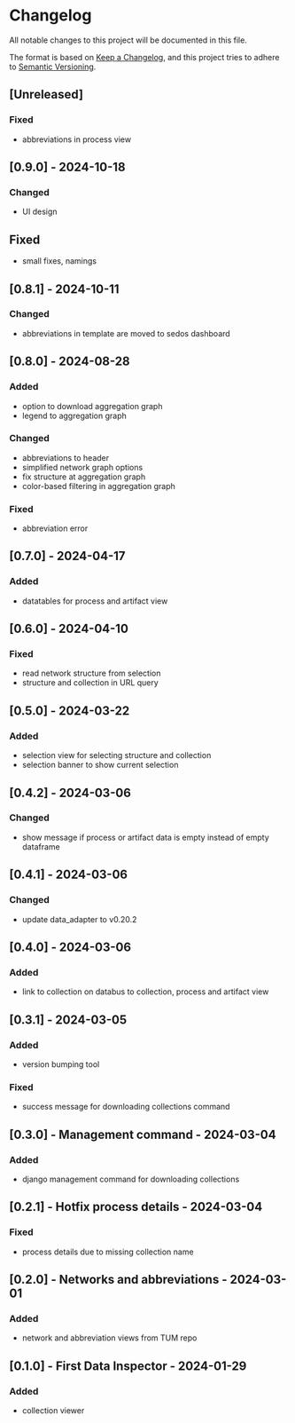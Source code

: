 # Changelog
All notable changes to this project will be documented in this file.

The format is based on [Keep a Changelog](https://keepachangelog.com/en/1.0.0/),
and this project tries to adhere to [Semantic Versioning](https://semver.org/spec/v2.0.0.html).

## [Unreleased]
### Fixed
- abbreviations in process view

## [0.9.0] - 2024-10-18
### Changed
- UI design

## Fixed
- small fixes, namings

## [0.8.1] - 2024-10-11
### Changed
- abbreviations in template are moved to sedos dashboard

## [0.8.0] - 2024-08-28
### Added
- option to download aggregation graph
- legend to aggregation graph

### Changed
- abbreviations to header
- simplified network graph options
- fix structure at aggregation graph
- color-based filtering in aggregation graph

### Fixed
- abbreviation error

## [0.7.0] - 2024-04-17
### Added
- datatables for process and artifact view

## [0.6.0] - 2024-04-10
### Fixed
- read network structure from selection
- structure and collection in URL query

## [0.5.0] - 2024-03-22
### Added
- selection view for selecting structure and collection
- selection banner to show current selection

## [0.4.2] - 2024-03-06
### Changed
- show message if process or artifact data is empty instead of empty dataframe

## [0.4.1] - 2024-03-06
### Changed
- update data_adapter to v0.20.2

## [0.4.0] - 2024-03-06
### Added
- link to collection on databus to collection, process and artifact view

## [0.3.1] - 2024-03-05
### Added
- version bumping tool

### Fixed
- success message for downloading collections command

## [0.3.0] - Management command - 2024-03-04
### Added
- django management command for downloading collections

## [0.2.1] - Hotfix process details - 2024-03-04
### Fixed
- process details due to missing collection name

## [0.2.0] - Networks and abbreviations - 2024-03-01
### Added
- network and abbreviation views from TUM repo

## [0.1.0] - First Data Inspector - 2024-01-29
### Added
- collection viewer
